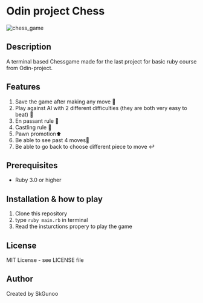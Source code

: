 # Odin project Chess
![chess_game](https://i.imgur.com/gtbEoCk.gif)
## Description
A terminal based Chessgame made for the last project for basic ruby course from Odin-project.

## Features

1.  Save the game after making any move 💾
2.  Play against AI with 2 different difficulties (they are both very easy to beat) 🤖
3.  En passant rule 👻
4.  Castling rule 🏰
5.  Pawn promotion⬆️
6.  Be able to see past 4 moves📜
7.  Be able to go back to choose different piece to move ↩️

## Prerequisites
- Ruby 3.0 or higher

## Installation & how to play
1. Clone this repository
2. type `ruby main.rb` in terminal
3. Read the insturctions propery to play the game

## License
MIT License - see LICENSE file

## Author
Created by SkGunoo
